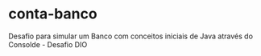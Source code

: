 # conta-banco
Desafio para simular um Banco com conceitos iniciais de Java através do Consolde - Desafio DIO
